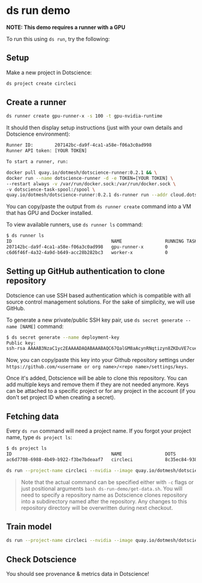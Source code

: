 # ds run demo

**NOTE: This demo requires a runner with a GPU**

To run this using `ds run`, try the following:

## Setup

Make a new project in Dotscience:

```bash
ds project create circleci
```

## Create a runner

```bash
ds runner create gpu-runner-x -s 100 -t gpu-nvidia-runtime
```

It should then display setup instructions (just with your own details and Dotscience environment):

```bash
Runner ID:        207142bc-da9f-4ca1-a58e-f06a3c0ad998
Runner API token: [YOUR TOKEN]

To start a runner, run:

docker pull quay.io/dotmesh/dotscience-runner:0.2.1 && \
docker run --name dotscience-runner -d -e TOKEN=[YOUR TOKEN] \
--restart always -v /var/run/docker.sock:/var/run/docker.sock \
-v dotscience-task-spool:/spool \
quay.io/dotmesh/dotscience-runner:0.2.1 ds-runner run --addr cloud.dotscience.net:8800 
```

You can copy/paste the output from `ds runner create` command into a VM that has GPU and Docker installed.

To view available runners, use `ds runner ls` command:

```bash
$ ds runner ls
ID                                     NAME                RUNNING TASKS       STATUS              TYPE                 AGE
207142bc-da9f-4ca1-a58e-f06a3c0ad998   gpu-runner-x        0                   offline             gpu-nvidia-runtime   13 minutes
c6d6f46f-4a32-4a9d-b649-acc28b282bc3   worker-x            0                   online              CPU                  About an hour
```

## Setting up GitHub authentication to clone repository

Dotscience can use SSH based authentication which is compatible with all source control management solutions. For the sake of simplicity, we will use GitHub.

To generate a new private/public SSH key pair, use `ds secret generate --name [NAME]` command:

```bash
$ ds secret generate --name deployment-key
Public key: 
ssh-rsa AAAAB3NzaC1yc2EAAAADAQABAAABAQC67QalGM8aAcynRNqtizyn8ZKDuVE7cue63DRPfdo+NdNArZvAhp0wS+yREpomh6XtDhTXhgZeuzJLbfBPPsHBmLx+kDR0TQh8Y5ISoEjIGQHOuUPwlsIrD2JwVI4AheCikKIVIJU4UIuvZgNErJo/3zeCkMVDgMVrGrCDQVh/Eanxm9VKid5YFY3no4j88Nf3KwCtK0fMo93xNDS35RvezjuKCmxg91hnleDBozKNpck19uPk5Ww957QmwQYNEWKVB3xoa/SKUSxSksJJizhuos1vrooG7EX8b3JoIKyD/i92pbSM6mMeF0FmBuRWEU4EMsgbyFtp4S44u6utxaNF
```

Now, you can copy/paste this key into your Github repository settings under `https://github.com/<username or org name>/<repo name>/settings/keys`.

Once it's added, Dotscience will be able to clone this repository. You can add multiple keys and remove them if they are not needed anymore. Keys can be attached to a specific project or for any project in the account (if you don't set project ID when creating a secret).

## Fetching data

Every `ds run` command will need a project name. If you forgot your project name, type `ds project ls`: 

```bash
$ ds project ls
ID                                     NAME                DOTS                                   COLLABORATORS       AGE
ac6d7708-6988-4b49-b922-f3be7bdeaaf7   circleci            8c35ec84-9382-4263-a7e4-2f98885540e6                       3 hours
```

```bash
ds run --project-name circleci --nvidia --image quay.io/dotmesh/dotscience-tensorflow-opencv:19.02-py3 --repo git@github.com:dotmesh-io/ds-run-demo.git --ref master bash ds-run-demo/get-data.sh
```

> Note that the actual command can be specified either with `-c` flags or just positional arguments `bash ds-run-demo/get-data.sh`. You will need to specify a repository name as Dotscience clones repository into a subdirectory named after the repository. Any changes to this repository directory will be overwritten during next checkout. 

## Train model

```bash
ds run --project-name circleci --nvidia --image quay.io/dotmesh/dotscience-tensorflow-opencv:19.02-py3 --repo git@github.com:dotmesh-io/ds-run-demo.git --ref master python ds-run-demo/train.py
```

## Check Dotscience

You should see provenance & metrics data in Dotscience!
